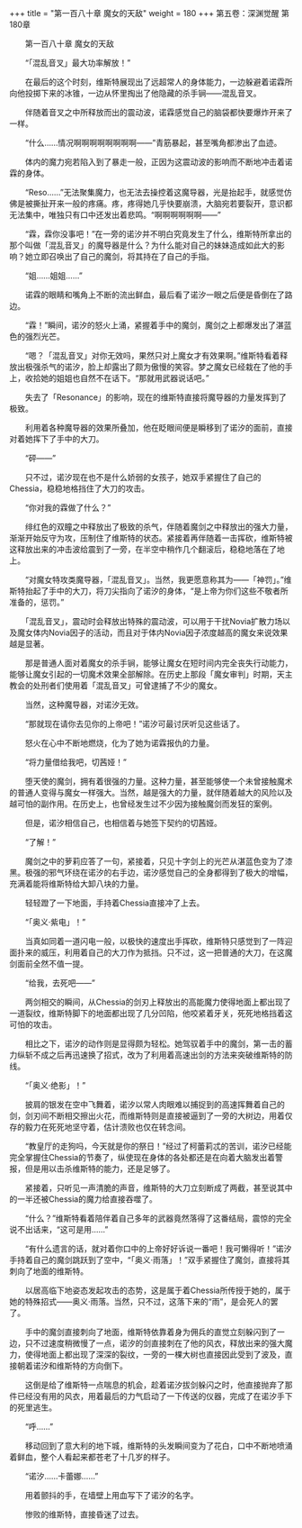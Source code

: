 +++
title = "第一百八十章 魔女的天敌"
weight = 180
+++
第五卷：深渊觉醒 第180章

　　第一百八十章 魔女的天敌

　　“「混乱音叉」最大功率解放！”

　　在最后的这个时刻，维斯特展现出了远超常人的身体能力，一边躲避着诺霖所向他投掷下来的冰锥，一边从怀里掏出了他隐藏的杀手锏——混乱音叉。

　　伴随着音叉之中所释放而出的震动波，诺霖感觉自己的脑袋都快要爆炸开来了一样。

　　“什么……情况啊啊啊啊啊啊啊啊——”青筋暴起，甚至嘴角都渗出了血迹。

　　体内的魔力宛若陷入到了暴走一般，正因为这震动波的影响而不断地冲击着诺霖的身体。

　　“Reso……”无法聚集魔力，也无法去操控着这魔导器，光是抬起手，就感觉仿佛是被撕扯开来一般的疼痛。疼，疼得她几乎快要崩溃，大脑宛若要裂开，意识都无法集中，唯独只有口中还发出着悲鸣。“啊啊啊啊啊啊——”

　　“霖，霖你没事吧！”在一旁的诺汐并不明白究竟发生了什么，维斯特所拿出的那个叫做「混乱音叉」的魔导器是什么？为什么能对自己的妹妹造成如此大的影响？她立即召唤出了自己的魔剑，将其持在了自己的手指。

　　“姐……姐姐……”

　　诺霖的眼睛和嘴角上不断的流出鲜血，最后看了诺汐一眼之后便是昏倒在了路边。

　　“霖！”瞬间，诺汐的怒火上涌，紧握着手中的魔剑，魔剑之上都爆发出了湛蓝色的强烈光芒。

　　“嗯？「混乱音叉」对你无效吗，果然只对上魔女才有效果啊。”维斯特看着释放出极强杀气的诺汐，脸上却露出了颇为傲慢的笑容。梦之魔女已经栽在了他的手上，收拾她的姐姐也自然不在话下。“那就用武器说话吧。”

　　失去了「Resonance」的影响，现在的维斯特直接将魔导器的力量发挥到了极致。

　　利用着各种魔导器的效果所叠加，他在眨眼间便是瞬移到了诺汐的面前，直接对着她挥下了手中的大刀。

　　“砰——”

　　只不过，诺汐现在也不是什么娇弱的女孩子，她双手紧握住了自己的Chessia，稳稳地格挡住了大刀的攻击。

　　“你对我的霖做了什么？”

　　绯红色的双瞳之中释放出了极致的杀气，伴随着魔剑之中释放出的强大力量，渐渐开始反守为攻，压制住了维斯特的状态。紧接着再伴随着一击挥砍，维斯特被这释放出来的冲击波给震到了一旁，在半空中稍作几个翻滚后，稳稳地落在了地上。

　　“对魔女特攻类魔导器，「混乱音叉」。当然，我更愿意称其为——「神罚」。”维斯特抬起了手中的大刀，将刀尖指向了诺汐的身体，“是上帝为你们这些不敬者所准备的，惩罚。”

　　「混乱音叉」，震动时会释放出特殊的震动波，可以用于干扰Novia扩散力场以及魔女体内Novia因子的活动，而且对于体内Novia因子浓度越高的魔女来说效果越是显著。

　　那是普通人面对着魔女的杀手锏，能够让魔女在短时间内完全丧失行动能力，能够让魔女引起的一切魔术效果全部解除。在历史上那段「魔女审判」时期，天主教会的处刑者们使用着「混乱音叉」可曾逮捕了不少的魔女。

　　当然，这种魔导器，对诺汐无效。

　　“那就现在请你去见你的上帝吧！”诺汐可最讨厌听见这些话了。

　　怒火在心中不断地燃烧，化为了她为诺霖报仇的力量。

　　“将力量借给我吧，切茜娅！”

　　堕天使的魔剑，拥有着很强的力量。这种力量，甚至能够使一个未曾接触魔术的普通人变得与魔女一样强大。当然，越是强大的力量，就伴随着越大的风险以及越可怕的副作用。在历史上，也曾经发生过不少因为接触魔剑而发狂的案例。

　　但是，诺汐相信自己，也相信着与她签下契约的切茜娅。

　　“了解！”

　　魔剑之中的萝莉应答了一句，紧接着，只见十字剑上的光芒从湛蓝色变为了漆黑。极强的邪气环绕在诺汐的右手边，诺汐感觉自己的全身都得到了极大的增幅，充满着能将维斯特给大卸八块的力量。

　　轻轻蹬了一下地面，手持着Chessia直接冲了上去。

　　“「奥义·紫电」！”

　　当真如同着一道闪电一般，以极快的速度出手挥砍，维斯特只感觉到了一阵迎面扑来的威压，利用着自己的大刀作为抵挡。只不过，这一把普通的大刀，在这魔剑面前全然不值一提。

　　“给我，去死吧——”

　　两剑相交的瞬间，从Chessia的剑刃上释放出的高能魔力使得地面上都出现了一道裂纹，维斯特脚下的地面都出现了几分凹陷，他咬紧着牙关，死死地格挡着这可怕的攻击。

　　相比之下，诺汐的动作则是显得颇为轻松。她驾驭着手中的魔剑，第一击的蓄力纵斩不成之后再迅速换了招式，改为了利用着高速出剑的方法来突破维斯特的防线。

　　“「奥义·绝影」！”

　　披肩的银发在空中飞舞着，诺汐以常人肉眼难以捕捉到的高速挥舞着自己的剑，剑刃间不断相交擦出火花，而维斯特则是直接被逼到了一旁的大树边，用着仅存的毅力在死死地坚守着，估计溃败也仅在转念间。

　　“教皇厅的走狗吗，今天就是你的祭日！”经过了柯蕾莉忒的苦训，诺汐已经能完全掌握住Chessia的节奏了，纵使现在身体的各处都还是在向着大脑发出着警报，但是用以击杀维斯特的能力，还是足够了。

　　紧接着，只听见一声清脆的声音，维斯特的大刀立刻断成了两截，甚至说其中的一半还被Chessia的魔力给直接吞噬了。

　　“什么？”维斯特看着陪伴着自己多年的武器竟然落得了这番结局，震惊的完全说不出话来，“这可是用……”

　　“有什么遗言的话，就对着你口中的上帝好好诉说一番吧！我可懒得听！”诺汐手持着自己的魔剑跳跃到了空中，“「奥义·雨落」！”双手紧握住了魔剑，直接将其刺向了地面的维斯特。

　　以居高临下地姿态发起攻击的态势，这是属于着Chessia所传授于她的，属于她的特殊招式——奥义·雨落。当然，只不过，这落下来的“雨”，是会死人的罢了。

　　手中的魔剑直接刺向了地面，维斯特依靠着身为佣兵的直觉立刻躲闪到了一边，只不过速度稍微慢了一点，诺汐的剑直接刺在了他的风衣，释放出来的强大魔力，使得地面上都出现了深深的裂纹，一旁的一棵大树也直接因此受到了波及，直接朝着诺汐和维斯特的方向倒下。

　　这倒是给了维斯特一点喘息的机会，趁着诺汐拔剑躲闪之时，他直接抛弃了那件已经没有用的风衣，用着最后的力气启动了一下传送的仪器，完成了在诺汐手下的死里逃生。

　　“呼……”

　　移动回到了意大利的地下城，维斯特的头发瞬间变为了花白，口中不断地喷涌着鲜血，整个人看起来都苍老了十几岁的样子。

　　“诺汐……卡蕾娜……”

　　用着颤抖的手，在墙壁上用血写下了诺汐的名字。

　　惨败的维斯特，直接昏迷了过去。


